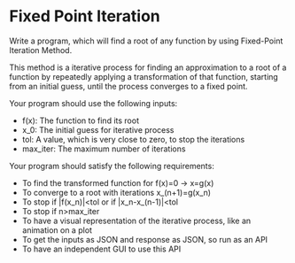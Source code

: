 ﻿# Fixed Point Iteration

Write a program, which will find a root of any function by using Fixed-Point Iteration Method. 

This method is a iterative process for finding an approximation to a root of a function by repeatedly applying a transformation of that function, starting from an initial guess, until the process converges to a fixed point.

Your program should use the following inputs:
- f(x): The function to find its root
- x_0: The initial guess for iterative process
- tol: A value, which is very close to zero, to stop the iterations
- max_iter: The maximum number of iterations
  
Your program should satisfy the following requirements:

- To find the transformed function for f(x)=0 -> x=g(x)
- To converge to a root with iterations x_(n+1)=g(x_n)
- To stop if |f(x_n)|<tol or if |x_n-x_(n-1)|<tol
- To stop if n>max_iter
- To have a visual representation of the iterative process, like an animation on a plot
- To get the inputs as JSON and response as JSON, so run as an API
- To have an independent GUI to use this API
